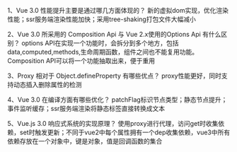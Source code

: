 1、Vue 3.0 性能提升主要是通过哪几方面体现的？
新的虚拟dom实现，优化渲染性能；ssr服务端渲染性能加快；采用tree-shaking打包文件大幅减小


2、Vue 3.0 所采用的 Composition Api 与 Vue 2.x使用的Options Api 有什么区别？
options API在实现一个功能时，会拆分到多个地方，包括data,computed,methods,生命周期函数，组件之间也不能复用功能。
Composition API可以将一个功能抽取出来，便于重用


3、Proxy 相对于 Object.defineProperty 有哪些优点？
proxy性能更好，同时支持动态插入删除属性的检测


4、Vue 3.0 在编译方面有哪些优化？
patchFlag标识节点类型；静态节点提升；事件监听缓存；ssr服务端渲染将静态标签直接转换成文本


5、Vue.js 3.0 响应式系统的实现原理？
使用proxy进行代理，访问get时收集依赖，set时触发更新；不同于vue2中每个属性拥有一个dep收集依赖，vue3中所有依赖存放在一个对象中，键是对象，值是回调函数的集合